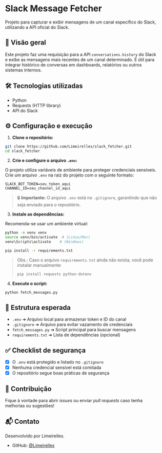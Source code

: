 # Slack Message Fetcher

Projeto para capturar e exibir mensagens de um canal específico do Slack, utilizando a API oficial do Slack.

## 🚀 Visão geral

Este projeto faz uma requisição para a API `conversations.history` do Slack e exibe as mensagens mais recentes de um canal determinado. É útil para integrar histórico de conversas em dashboards, relatórios ou outros sistemas internos.

## 🛠️ Tecnologias utilizadas

* Python
* Requests (HTTP library)
* API do Slack

## ⚙️ Configuração e execução

1. **Clone o repositório:**

```bash
git clone https://github.com/Limeirelles/slack_fetcher.git
cd slack_fetcher
```

2. **Crie e configure o arquivo `.env`:**

O projeto utiliza variáveis de ambiente para proteger credenciais sensíveis. Crie um arquivo `.env` na raiz do projeto com o seguinte formato:

```env
SLACK_BOT_TOKEN=seu_token_aqui
CHANNEL_ID=seu_channel_id_aqui
```

> 🔒 **Importante:** O arquivo `.env` está no `.gitignore`, garantindo que não seja enviado para o repositório.

3. **Instale as dependências:**

Recomenda-se usar um ambiente virtual:

```bash
python -m venv venv
source venv/bin/activate  # (Linux/Mac)
venv\Scripts\activate    # (Windows)

pip install -r requirements.txt
```

> Obs.: Caso o arquivo `requirements.txt` ainda não exista, você pode instalar manualmente:
>
> ```bash
> pip install requests python-dotenv
> ```

4. **Execute o script:**

```bash
python fetch_messages.py
```

## 📄 Estrutura esperada

* `.env` ➔ Arquivo local para armazenar token e ID do canal
* `.gitignore` ➔ Arquivo para evitar vazamento de credenciais
* `fetch_messages.py` ➔ Script principal para buscar mensagens
* `requirements.txt` ➔ Lista de dependências (opcional)

## ✅ Checklist de segurança

* [x] O `.env` está protegido e listado no `.gitignore`
* [x] Nenhuma credencial sensível está comitada
* [x] O repositório segue boas práticas de segurança

## 🤝 Contribuição

Fique à vontade para abrir *issues* ou enviar *pull requests* caso tenha melhorias ou sugestões!

## 📬 Contato

Desenvolvido por Limeirelles.

* GitHub: [@Limeirelles](https://github.com/Limeirelles)
